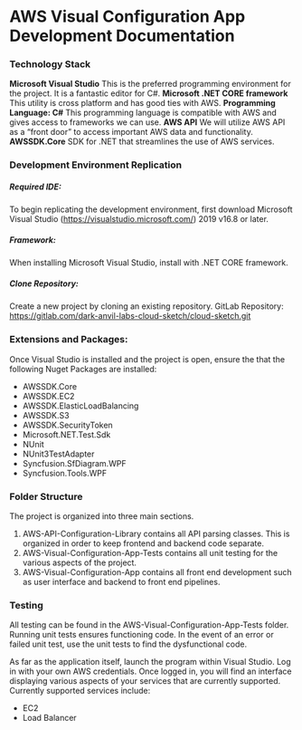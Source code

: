 # AWS Visual Configuration App Development Documentation

### Technology Stack
**Microsoft Visual Studio**
This is the preferred programming environment for the project. It is a fantastic editor for C#.
**Microsoft .NET CORE framework**
This utility is cross platform and has good ties with AWS.
**Programming Language: C#**
This programming language is compatible with AWS and gives access to frameworks we can use.
**AWS API**
We will utilize AWS API as a “front door” to access important AWS data and functionality.
**AWSSDK.Core**
SDK for .NET that streamlines the use of AWS services. 

### Development Environment Replication
##### Required IDE: 
To begin replicating the development environment, first download Microsoft Visual Studio (https://visualstudio.microsoft.com/) 2019 v16.8 or later.
##### Framework: 
When installing Microsoft Visual Studio, install with .NET CORE framework.
##### Clone Repository:
Create a new project by cloning an existing repository. 
GitLab Repository: https://gitlab.com/dark-anvil-labs-cloud-sketch/cloud-sketch.git

### Extensions and Packages: 
Once Visual Studio is installed and the project is open, ensure the that the following Nuget Packages are installed:
- AWSSDK.Core
- AWSSDK.EC2
- AWSSDK.ElasticLoadBalancing
- AWSSDK.S3
- AWSSDK.SecurityToken
- Microsoft.NET.Test.Sdk
- NUnit
- NUnit3TestAdapter
- Syncfusion.SfDiagram.WPF
- Syncfusion.Tools.WPF


### Folder Structure

The project is organized into three main sections. 
1. AWS-API-Configuration-Library contains all API parsing classes. This is organized in order to keep frontend and backend code separate.
2. AWS-Visual-Configuration-App-Tests contains all unit testing for the various aspects of the project.
3. AWS-Visual-Configuration-App contains all front end development such as user interface and backend to front end pipelines. 

### Testing
All testing can be found in the AWS-Visual-Configuration-App-Tests folder. Running unit tests ensures functioning code. In the event of an error or failed unit test, use the unit tests to find the dysfunctional code. 

As far as the application itself, launch the program within Visual Studio. Log in with your own AWS credentials. Once logged in, you will find an interface displaying various aspects of your services that are currently supported. 
Currently supported services include: 
- EC2
- Load Balancer
